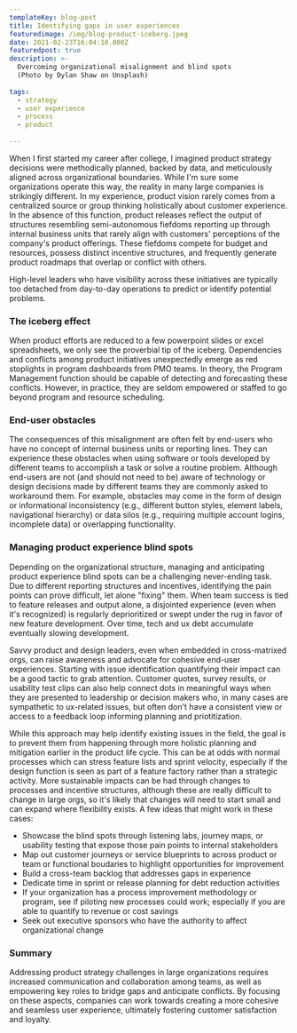 ```yaml
---
templateKey: blog-post
title: Identifying gaps in user experiences
featuredimage: /img/blog-product-iceberg.jpeg
date: 2021-02-23T16:04:10.000Z
featuredpost: true
description: >-
  Overcoming organizational misalignment and blind spots 
  (Photo by Dylan Shaw on Unsplash)
  
tags:
  - strategy
  - user experience
  - process
  - product
  
---
```


When I first started my career after college, I imagined product strategy decisions were methodically planned, backed by data, and meticulously aligned across organizational boundaries. While I'm sure some organizations operate this way, the reality in many large companies is strikingly different. In my experience, product vision rarely comes from a centralized source or group thinking holistically about customer experience. In the absence of this function, product releases reflect the output of structures resembling semi-autonomous fiefdoms reporting up through internal business units that rarely align with customers' perceptions of the company's product offerings. These fiefdoms compete for budget and resources, possess distinct incentive structures, and frequently generate product roadmaps that overlap or conflict with others.

High-level leaders who have visibility across these initiatives are typically too detached from day-to-day operations to predict or identify potential problems.

### The iceberg effect
When product efforts are reduced to a few powerpoint slides or excel spreadsheets, we only see the proverbial tip of the iceberg. Dependencies and conflicts among product initiatives unexpectedly emerge as red stoplights in program dashboards from PMO teams. In theory, the Program Management function should be capable of detecting and forecasting these conflicts. However, in practice, they are seldom empowered or staffed to go beyond program and resource scheduling.

### End-user obstacles 
The consequences of this misalignment are often felt by end-users who have no concept of internal business units or reporting lines. They can experience these obstacles when using software or tools developed by different teams to accomplish a task or solve a routine problem. Although end-users are not (and should not need to be) aware of technology or design decisions made by different teams they are commonly asked to workaround them. For example, obstacles may come in the form of design or informational inconsistency (e.g., different button styles, element labels, navigational hierarchy) or data silos (e.g., requiring multiple account logins, incomplete data) or overlapping functionality.

### Managing product experience blind spots
Depending on the organizational structure, managing and anticipating product experience blind spots can be a challenging never-ending task. Due to different reporting structures and incentives, identifying the pain points can prove difficult, let alone "fixing" them. When team success is tied to feature releases and output alone, a disjointed experience (even when it's recognized) is regularly deprioritized or swept under the rug in favor of new feature development. Over time, tech and ux debt accumulate eventually slowing development.

Savvy product and design leaders, even when embedded in cross-matrixed orgs, can raise awareness and advocate for cohesive end-user experiences. Starting with issue identification quantifying their impact can be a good tactic to grab attention. Customer quotes, survey results, or usability test clips can also help connect dots in meaningful ways when they are presented to leadership or decision makers who, in many cases are sympathetic to ux-related issues, but often don't have a consistent view or access to a feedback loop informing planning and priotitization. 

While this approach may help identify existing issues in the field, the goal is to prevent them from happening through more holistic planning and mitigation earlier in the product life cycle. This can be at odds with normal processes which can stress feature lists and sprint velocity, especially if the design function is seen as part of a feature factory rather than a strategic activity. More sustainable impacts can be had through changes to processes and incentive structures, although these are really difficult to change in large orgs, so it's likely that changes will need to start small and can expand where flexibility exists.  A few ideas that might work in these cases:

- Showcase the blind spots through listening labs, journey maps, or usability testing that expose those pain points to internal stakeholders
- Map out customer journeys or service blueprints to across product or team or functional boudaries to highlight opportunities for improvement
- Build a cross-team backlog that addresses gaps in experience
- Dedicate time in sprint or release planning for debt reduction activities
- If your organization has a process improvement methodology or program, see if piloting new processes could work; especially if you are able to quantify to revenue or cost savings
- Seek out executive sponsors who have the authority to affect organizational change
 
### Summary
Addressing product strategy challenges in large organizations requires increased communication and collaboration among teams, as well as empowering key roles to bridge gaps and anticipate conflicts. By focusing on these aspects, companies can work towards creating a more cohesive and seamless user experience, ultimately fostering customer satisfaction and loyalty.
